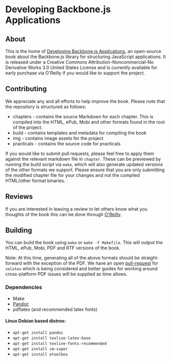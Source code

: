 # Developing Backbone.js Applications

## About

This is the home of [Developing Backbone.js Applications](http://shop.oreilly.com/product/0636920025344.do), an open-source book about the Backbone.js library for structuring JavaScript applications. It is released under a 
Creative Commons Attribution-Noncommercial-No Derivative Works 3.0 United States License and is currently available for early purchase via O'Reilly if you would like to support the project.

## Contributing

We appreciate any and all efforts to help improve the book. Please note that the repository is structured as follows:

* chapters - contains the source Markdown for each chapter. This is compiled into the HTML, ePub, Mobi and other formats found in the root of the project.
* build - contains templates and metadata for compiling the book
* img - contains image assets for the project
* practicals - contains the source code for practicals

If you would like to submit pull requests, please feel free to apply them against the relevant markdown file in `chapter`. These can be previewed by running the build script via `make`, which will also generate updated versions of the other formats we support. Please ensure that you are only submitting the modified chapter file for your changes and not the compiled HTML/other format binaries. 

## Reviews

If you are interested in leaving a review to let others know what you thoughts of the book this can be done through [O'Reilly](http://shop.oreilly.com/product/0636920025344/ReviewSubmit.do?sortby=publicationDate?pageId=0636920025344.IP).

## Building

You can build the book using `make` or `make -f Makefile`. This will output the HTML, ePub, Mobi, PDF and RTF versions of the book. 

Note: At this time, generating all of the above formats should be straight-forward with the exception of the PDF. We have an open [pull-request](https://github.com/addyosmani/backbone-fundamentals/pull/369) for `xelatex` which is being considered and better guides for working around cross-platform PDF issues will be supplied as time allows.

### Dependencies

* Make
* [Pandoc](https://github.com/jgm/pandoc)
* pdflatex (and recommended latex fonts)

#### Linux Debian based distros:

* <code>apt-get install pandoc</code>
* <code>apt-get install texlive-latex-base</code>
* <code>apt-get install texlive-fonts-recommended</code>
* <code>apt-get install cm-super</code>
* <code>apt-get install etoolbox</code>
